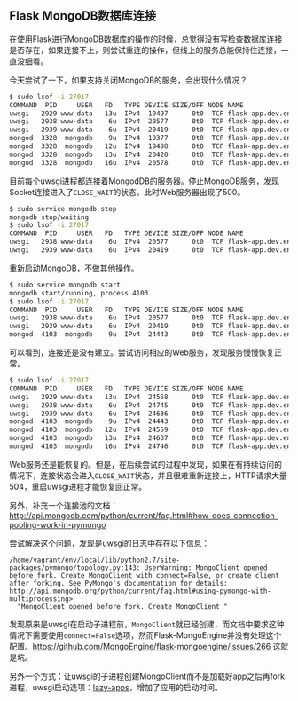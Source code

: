 ## Flask MongoDB数据库连接

在使用Flask进行MongoDB数据库的操作的时候，总觉得没有写检查数据库连接是否存在，如果连接不上，则尝试重连的操作，但线上的服务总能保持住连接，一直没细看。

今天尝试了一下，如果支持关闭MongoDB的服务，会出现什么情况？

```bash
$ sudo lsof -i:27017
COMMAND  PID     USER   FD   TYPE DEVICE SIZE/OFF NODE NAME
uwsgi   2929 www-data   13u  IPv4  19497      0t0  TCP flask-app.dev.env:35686->flask-app.dev.env:27017 (ESTABLISHED)
uwsgi   2938 www-data    6u  IPv4  20577      0t0  TCP flask-app.dev.env:35689->flask-app.dev.env:27017 (ESTABLISHED)
uwsgi   2939 www-data    6u  IPv4  20419      0t0  TCP flask-app.dev.env:35688->flask-app.dev.env:27017 (ESTABLISHED)
mongod  3328  mongodb    9u  IPv4  19377      0t0  TCP flask-app.dev.env:27017 (LISTEN)
mongod  3328  mongodb   12u  IPv4  19498      0t0  TCP flask-app.dev.env:27017->flask-app.dev.env:35686 (ESTABLISHED)
mongod  3328  mongodb   13u  IPv4  20420      0t0  TCP flask-app.dev.env:27017->flask-app.dev.env:35688 (ESTABLISHED)
mongod  3328  mongodb   16u  IPv4  20578      0t0  TCP flask-app.dev.env:27017->flask-app.dev.env:35689 (ESTABLISHED)
```

目前每个uwsgi进程都连接着MongodDB的服务器。停止MongoDB服务，发现Socket连接进入了`CLOSE_WAIT`的状态。此时Web服务器出现了500。

```bash
$ sudo service mongodb stop 
mongodb stop/waiting
$ sudo lsof -i:27017
COMMAND  PID     USER   FD   TYPE DEVICE SIZE/OFF NODE NAME
uwsgi   2938 www-data    6u  IPv4  20577      0t0  TCP flask-app.dev.env:35689->flask-app.dev.env:27017 (CLOSE_WAIT)
uwsgi   2939 www-data    6u  IPv4  20419      0t0  TCP flask-app.dev.env:35688->flask-app.dev.env:27017 (CLOSE_WAIT)
```

重新启动MongoDB，不做其他操作。

```bash
$ sudo service mongodb start 
mongodb start/running, process 4103
$ sudo lsof -i:27017
COMMAND  PID     USER   FD   TYPE DEVICE SIZE/OFF NODE NAME
uwsgi   2938 www-data    6u  IPv4  20577      0t0  TCP flask-app.dev.env:35689->flask-app.dev.env:27017 (CLOSE_WAIT)
uwsgi   2939 www-data    6u  IPv4  20419      0t0  TCP flask-app.dev.env:35688->flask-app.dev.env:27017 (CLOSE_WAIT)
mongod  4103  mongodb    9u  IPv4  24443      0t0  TCP flask-app.dev.env:27017 (LISTEN)
```

可以看到，连接还是没有建立。尝试访问相应的Web服务，发现服务慢慢恢复正常。

```bash
$ sudo lsof -i:27017
COMMAND  PID     USER   FD   TYPE DEVICE SIZE/OFF NODE NAME
uwsgi   2929 www-data   13u  IPv4  24558      0t0  TCP flask-app.dev.env:35707->flask-app.dev.env:27017 (ESTABLISHED)
uwsgi   2938 www-data    6u  IPv4  24745      0t0  TCP flask-app.dev.env:35709->flask-app.dev.env:27017 (ESTABLISHED)
uwsgi   2939 www-data    6u  IPv4  24636      0t0  TCP flask-app.dev.env:35708->flask-app.dev.env:27017 (ESTABLISHED)
mongod  4103  mongodb    9u  IPv4  24443      0t0  TCP flask-app.dev.env:27017 (LISTEN)
mongod  4103  mongodb   12u  IPv4  24559      0t0  TCP flask-app.dev.env:27017->flask-app.dev.env:35707 (ESTABLISHED)
mongod  4103  mongodb   13u  IPv4  24637      0t0  TCP flask-app.dev.env:27017->flask-app.dev.env:35708 (ESTABLISHED)
mongod  4103  mongodb   16u  IPv4  24746      0t0  TCP flask-app.dev.env:27017->flask-app.dev.env:35709 (ESTABLISHED)
```

Web服务还是能恢复的。但是，在后续尝试的过程中发现，如果在有持续访问的情况下，连接状态会进入`CLOSE_WAIT`状态，并且很难重新连接上，HTTP请求大量504，重启uwsgi进程才能恢复回正常。

另外，补充一个连接池的文档：http://api.mongodb.com/python/current/faq.html#how-does-connection-pooling-work-in-pymongo

尝试解决这个问题，发现是uwsgi的日志中存在以下信息：
```
/home/vagrant/env/local/lib/python2.7/site-packages/pymongo/topology.py:143: UserWarning: MongoClient opened before fork. Create MongoClient with connect=False, or create client after forking. See PyMongo's documentation for details: http://api.mongodb.org/python/current/faq.html#using-pymongo-with-multiprocessing>
  "MongoClient opened before fork. Create MongoClient "
```

发现原来是uwsgi在启动子进程前，`MongoClient`就已经创建，而文档中要求这种情况下需要使用`connect=False`选项，然而Flask-MongoEngine并没有处理这个配置。https://github.com/MongoEngine/flask-mongoengine/issues/266 这就是坑。

另外一个方式：让uwsgi的子进程创建MongoClient而不是加载好app之后再fork进程，uwsgi启动选项：[lazy-apps](http://uwsgi-docs.readthedocs.io/en/latest/Options.html#lazy-apps)，增加了应用的启动时间。
